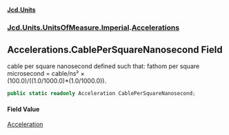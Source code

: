 #### [Jcd.Units](index.md 'index')
### [Jcd.Units.UnitsOfMeasure.Imperial](Jcd.Units.UnitsOfMeasure.Imperial.md 'Jcd.Units.UnitsOfMeasure.Imperial').[Accelerations](Accelerations.md 'Jcd.Units.UnitsOfMeasure.Imperial.Accelerations')

## Accelerations.CablePerSquareNanosecond Field

cable per square nanosecond defined such that: fathom per square microsecond = cable/ns² ×  
(100.0)/((1.0/1000.0)*(1.0/1000.0)).

```csharp
public static readonly Acceleration CablePerSquareNanosecond;
```

#### Field Value
[Acceleration](Acceleration.md 'Jcd.Units.UnitTypes.Acceleration')